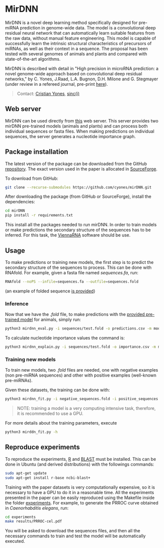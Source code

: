 # MirDNN

MirDNN is a novel deep learning method specifically designed for pre-miRNA prediction in genome-wide data. The model is a convolutional deep residual neural network that can automatically learn suitable features from the raw data, without manual feature engineering.
This model is capable of successfully learn the intrinsic structural characteristics of precursors of miRNAs, as well as their context in a sequence. The proposal has been tested with several genomes of animals and plants and compared with state-of-the-art algorithms.

MirDNN is described with detail in "High precision in microRNA prediction: a novel genome-wide approach based on convolutional deep residual networks," by C. Yones, J.Raad, L.A. Bugnon, D.H. Milone and G. Stegmayer (under review in a refereed journal, pre-print [here](https://www.biorxiv.org/content/10.1101/2020.10.23.352179v1)).

> Contact: [Cristian Yones](mailto:cyones@sinc.unl.edu.ar), [sinc(i)](http://sinc.unl.edu.ar)

## Web server

MirDNN can be used directly from [this](http://sinc.unl.edu.ar/sinc/web-demo/mirdnn) web server. This server provides two mirDNN pre-trained models (animals and plants) and can process both individual sequences or fasta files. When making predictions on individual sequences, the server generates a nucleotide importance graph.

## Package installation

The latest version of the package can be downloaded from the GitHub [repository](https://github.com/cyones/mirDNN). The exact version used in the paper is allocated in [SourceForge](https://sourceforge.net/projects/sourcesinc/files/mirdnn).

To download from GitHub:

```bash
git clone --recurse-submodules https://github.com/cyones/mirDNN.git
```

After downloading the package (from GitHub or SourceForge), install the dependencies:

```bash
cd mirDNN
pip install -r requirements.txt
```

This install all the packages needed to run mirDNN. In order to train models or make predictions the secondary structure of the sequences has to be inferred. For this task, the [ViennaRNA](https://www.tbi.univie.ac.at/RNA/) software should be use.

## Usage

To make predictions or training new models, the first step is to predict the secondary structure of the sequences to process. This can be done with RNAfold. For example, given a fasta file named *sequences.fa*, run:

```bash
RNAfold --noPS --infile=sequences.fa --outfile=sequences.fold
```

(an example of folded sequence [is provided](./sequences))

### Inference

Now that we have the *.fold* file, to make predictions with the [provided pre-trained model](./models) for animals, simply run:

```bash
python3 mirdnn_eval.py -i sequences/test.fold -o predictions.csv -m models/animal.pmt -s 160 -d "cpu"
```

To calculate nucleotide importance values the command is:

```bash
python3 mirdnn_explain.py -i sequences/test.fold -o importance.csv -m models/animal.pmt -s 160 -d "cpu"
```

### Training new models

To train new models, two *.fold* files are needed, one with negative examples (non pre-miRNA sequences) and other with positive examples (well-known pre-miRNAs).

Given these datasets, the training can be done with:

```bash
python3 mirdnn_fit.py -i negative_sequences.fold -i positive_sequences.fold -m out_model.pmt -l train.log -d "cuda:0" -s 160
```

> NOTE: training a model is a very computing intensive task, therefore, it is recommended to use a GPU.

For more details about the training parameters, execute

```bash
python3 mirddn_fit.py -h
```

## Reproduce experiments

To reproduce the experiments, [R](https://www.r-project.org/) and [BLAST](https://blast.ncbi.nlm.nih.gov) must be installed. This can be done in Ubuntu (and derived distributions) with the followings commands:

```bash
sudo apt-get update
sudo apt-get install r-base ncbi-blast+
```

Training with the paper datasets is very computationally expensive, so it is necessary to have a GPU to do it in a reasonable time. All the experiments presented in the paper can be easily reproduced using the Makefile inside the folder [experiments](./experiments).  For example, to generate the PRROC curve obtained in *Caenorhabditis elegans*, run:

```bash
cd experiments
make results/PRROC-cel.pdf
```

You will be asked to download the sequences files, and then all the necessary commands to train and test the model will be automatically executed.
